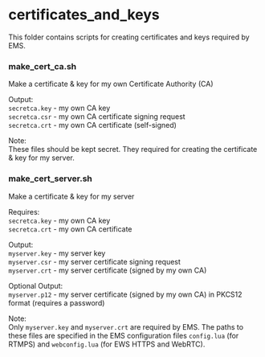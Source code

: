 # certificates_and_keys

This folder contains scripts for creating certificates and keys required by EMS.

### make_cert_ca.sh

Make a certificate & key for my own Certificate Authority (CA)

Output:  
`secretca.key` - my own CA key  
`secretca.csr` - my own CA certificate signing request  
`secretca.crt` - my own CA certificate (self-signed)  

Note:  
These files should be kept secret. They required for creating the certificate & key for my server.

### make_cert_server.sh

Make a certificate & key for my server

Requires:  
`secretca.key` - my own CA key  
`secretca.crt` - my own CA certificate  

Output:  
`myserver.key` - my server key  
`myserver.csr` - my server certificate signing request  
`myserver.crt` - my server certificate (signed by my own CA)  

Optional Output:  
`myserver.p12` - my server certificate (signed by my own CA) in PKCS12 format (requires a password)

Note:  
Only `myserver.key` and `myserver.crt` are required by EMS.
The paths to these files are specified in the EMS configuration files `config.lua` (for RTMPS) and `webconfig.lua` (for EWS HTTPS and WebRTC).

